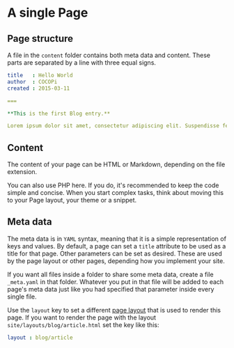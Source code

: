 A single Page
===


## Page structure

A file in the `content` folder contains both meta data and content. These parts are separated by a line with three equal signs.

```yaml
title   : Hello World
author  : COCOPi
created : 2015-03-11

===

**This is the first Blog entry.**

Lorem ipsum dolor sit amet, consectetur adipiscing elit. Suspendisse fermentum lobortis porta. Mauris faucibus hendrerit pulvinar.
```

## Content

The content of your page can be HTML or Markdown, depending on the file extension.

You can also use PHP here. If you do, it's recommended to keep the code simple and concise. When you start complex tasks, think about moving this to your Page layout, your theme or a snippet.  

## Meta data

The meta data is in `YAML` syntax, meaning that it is a simple representation of keys and values. By default, a page can set a `title` attribute to be used as a title for that page. Other parameters can be set as desired. These are used by the page layout or other pages, depending how you implement your site.

If you want all files inside a folder to share some meta data, create a file `_meta.yaml` in that folder. Whatever you put in that file will be added to each page's meta data just like you had specified that parameter inside every single file.

Use the `layout` key to set a different [page layout](page-layout.md) that is used to render this page. If you want to render the page with the layout `site/layouts/blog/article.html` set the key like this:

```yaml
layout : blog/article
```
